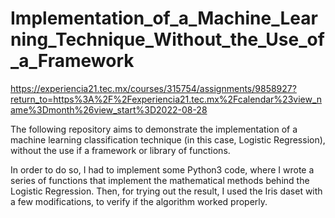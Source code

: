 # Implementation_of_a_Machine_Learning_Technique_Without_the_Use_of_a_Framework
https://experiencia21.tec.mx/courses/315754/assignments/9858927?return_to=https%3A%2F%2Fexperiencia21.tec.mx%2Fcalendar%23view_name%3Dmonth%26view_start%3D2022-08-28

The following repository aims to demonstrate the implementation of a machine learning classification technique (in this case, Logistic Regression), without the use if a framework or library of functions.

In order to do so, I had to implement some Python3 code, where I wrote a series of functions that implement the mathematical methods behind the Logistic Regression. Then, for trying out the result, I used the Iris daset with a few modifications, to verify if the algorithm worked properly.
